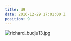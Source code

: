 ```yaml
---
title: d9
date: 2016-12-29 17:01:00 Z
position: 9
---
```


![richard_budju13.jpg](/uploads/richard_budju13.jpg)